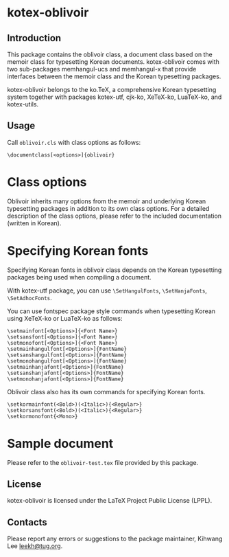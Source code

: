 kotex-oblivoir
==============

Introduction
------------

This package contains the oblivoir class, a document class based on 
the memoir class for typesetting Korean documents.  kotex-oblivoir 
comes with two sub-packages memhangul-ucs and memhangul-x
that provide interfaces between the memoir class and the Korean typesetting
packages. 

kotex-oblivoir belongs to the ko.TeX, a comprehensive Korean typesetting 
system together with packages kotex-utf, cjk-ko, XeTeX-ko, LuaTeX-ko, and 
kotex-utils.

Usage
-----

Call `oblivoir.cls` with class options as follows:

    \documentclass[<options>]{oblivoir}

# Class options

Oblivoir inherits many options from the memoir and underlying 
Korean typesetting packages in addition to its own class options. 
For a detailed description of the class options, please refer 
to the included documentation (written in Korean).

# Specifying Korean fonts

Specifying Korean fonts in oblivoir class depends on the Korean
typesetting packages being used when compiling a document.

With kotex-utf package, you can use `\SetHangulFonts`, `\SetHanjaFonts`,
`\SetAdhocFonts`.

You can use fontspec package style commands when typesetting Korean
using XeTeX-ko or LuaTeX-ko as follows:

    \setmainfont[<Options>]{<Font Name>}
    \setsansfont[<Options>]{<Font Name>}
    \setmonofont[<Options>]{<Font Name>}
    \setmainhangulfont[<Options>]{FontName}
    \setsanshangulfont[<Options>]{FontName}
    \setmonohangulfont[<Options>]{FontName}
    \setmainhanjafont[<Options>]{FontName}
    \setsanshanjafont[<Options>]{FontName}
    \setmonohanjafont[<Options>]{FontName}

Oblivoir class also has its own commands for specifying Korean fonts.

    \setkormainfont(<Bold>)(<Italic>){<Regular>}
    \setkorsansfont(<Bold>)(<Italic>){<Regular>}
    \setkormonofont{<Mono>}

# Sample document

Please refer to the `oblivoir-test.tex` file provided by this package.

License
-------

kotex-oblivoir is licensed under the LaTeX Project Public 
License (LPPL).

Contacts
--------

Please report any errors or suggestions to the package maintainer,
Kihwang Lee <leekh@tug.org>.

